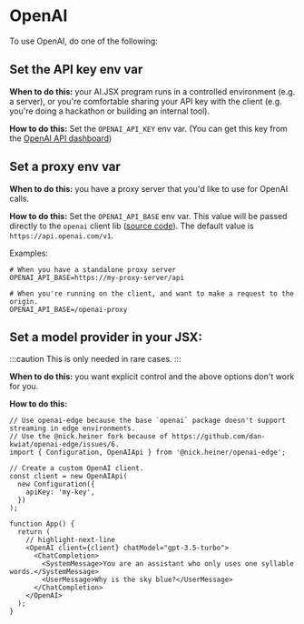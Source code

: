 # OpenAI

To use OpenAI, do one of the following:

## Set the API key env var

**When to do this:** your AI.JSX program runs in a controlled environment (e.g. a server), or you're comfortable sharing your API key with the client (e.g. you're doing a hackathon or building an internal tool).

**How to do this:** Set the `OPENAI_API_KEY` env var. (You can get this key from the [OpenAI API dashboard](https://platform.openai.com/account/api-keys))

## Set a proxy env var

**When to do this:** you have a proxy server that you'd like to use for OpenAI calls.

**How to do this:** Set the `OPENAI_API_BASE` env var. This value will be passed directly to the `openai` client lib ([source code](https://github.com/openai/openai-node/blob/dc821be3018c832650e21285bade265099f99efb/base.ts#L22)). The default value is `https://api.openai.com/v1`.

Examples:

```console
# When you have a standalone proxy server
OPENAI_API_BASE=https://my-proxy-server/api

# When you're running on the client, and want to make a request to the origin.
OPENAI_API_BASE=/openai-proxy
```

## Set a model provider in your JSX:

:::caution
This is only needed in rare cases.
:::

**When to do this:** you want explicit control and the above options don't work for you.

**How to do this:**

```tsx
// Use openai-edge because the base `openai` package doesn't support streaming in edge environments.
// Use the @nick.heiner fork because of https://github.com/dan-kwiat/openai-edge/issues/6.
import { Configuration, OpenAIApi } from '@nick.heiner/openai-edge';

// Create a custom OpenAI client.
const client = new OpenAIApi(
  new Configuration({
    apiKey: 'my-key',
  })
);

function App() {
  return (
    // highlight-next-line
    <OpenAI client={client} chatModel="gpt-3.5-turbo">
      <ChatCompletion>
        <SystemMessage>You are an assistant who only uses one syllable words.</SystemMessage>
        <UserMessage>Why is the sky blue?</UserMessage>
      </ChatCompletion>
    </OpenAI>
  );
}
```
